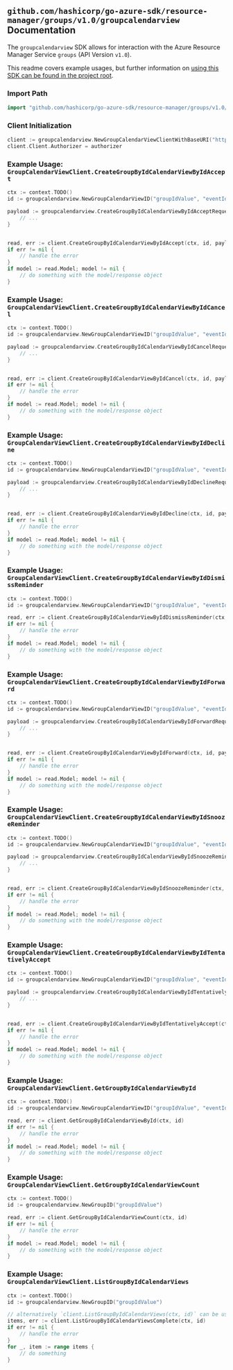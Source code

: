 
## `github.com/hashicorp/go-azure-sdk/resource-manager/groups/v1.0/groupcalendarview` Documentation

The `groupcalendarview` SDK allows for interaction with the Azure Resource Manager Service `groups` (API Version `v1.0`).

This readme covers example usages, but further information on [using this SDK can be found in the project root](https://github.com/hashicorp/go-azure-sdk/tree/main/docs).

### Import Path

```go
import "github.com/hashicorp/go-azure-sdk/resource-manager/groups/v1.0/groupcalendarview"
```


### Client Initialization

```go
client := groupcalendarview.NewGroupCalendarViewClientWithBaseURI("https://management.azure.com")
client.Client.Authorizer = authorizer
```


### Example Usage: `GroupCalendarViewClient.CreateGroupByIdCalendarViewByIdAccept`

```go
ctx := context.TODO()
id := groupcalendarview.NewGroupCalendarViewID("groupIdValue", "eventIdValue")

payload := groupcalendarview.CreateGroupByIdCalendarViewByIdAcceptRequest{
	// ...
}


read, err := client.CreateGroupByIdCalendarViewByIdAccept(ctx, id, payload)
if err != nil {
	// handle the error
}
if model := read.Model; model != nil {
	// do something with the model/response object
}
```


### Example Usage: `GroupCalendarViewClient.CreateGroupByIdCalendarViewByIdCancel`

```go
ctx := context.TODO()
id := groupcalendarview.NewGroupCalendarViewID("groupIdValue", "eventIdValue")

payload := groupcalendarview.CreateGroupByIdCalendarViewByIdCancelRequest{
	// ...
}


read, err := client.CreateGroupByIdCalendarViewByIdCancel(ctx, id, payload)
if err != nil {
	// handle the error
}
if model := read.Model; model != nil {
	// do something with the model/response object
}
```


### Example Usage: `GroupCalendarViewClient.CreateGroupByIdCalendarViewByIdDecline`

```go
ctx := context.TODO()
id := groupcalendarview.NewGroupCalendarViewID("groupIdValue", "eventIdValue")

payload := groupcalendarview.CreateGroupByIdCalendarViewByIdDeclineRequest{
	// ...
}


read, err := client.CreateGroupByIdCalendarViewByIdDecline(ctx, id, payload)
if err != nil {
	// handle the error
}
if model := read.Model; model != nil {
	// do something with the model/response object
}
```


### Example Usage: `GroupCalendarViewClient.CreateGroupByIdCalendarViewByIdDismissReminder`

```go
ctx := context.TODO()
id := groupcalendarview.NewGroupCalendarViewID("groupIdValue", "eventIdValue")

read, err := client.CreateGroupByIdCalendarViewByIdDismissReminder(ctx, id)
if err != nil {
	// handle the error
}
if model := read.Model; model != nil {
	// do something with the model/response object
}
```


### Example Usage: `GroupCalendarViewClient.CreateGroupByIdCalendarViewByIdForward`

```go
ctx := context.TODO()
id := groupcalendarview.NewGroupCalendarViewID("groupIdValue", "eventIdValue")

payload := groupcalendarview.CreateGroupByIdCalendarViewByIdForwardRequest{
	// ...
}


read, err := client.CreateGroupByIdCalendarViewByIdForward(ctx, id, payload)
if err != nil {
	// handle the error
}
if model := read.Model; model != nil {
	// do something with the model/response object
}
```


### Example Usage: `GroupCalendarViewClient.CreateGroupByIdCalendarViewByIdSnoozeReminder`

```go
ctx := context.TODO()
id := groupcalendarview.NewGroupCalendarViewID("groupIdValue", "eventIdValue")

payload := groupcalendarview.CreateGroupByIdCalendarViewByIdSnoozeReminderRequest{
	// ...
}


read, err := client.CreateGroupByIdCalendarViewByIdSnoozeReminder(ctx, id, payload)
if err != nil {
	// handle the error
}
if model := read.Model; model != nil {
	// do something with the model/response object
}
```


### Example Usage: `GroupCalendarViewClient.CreateGroupByIdCalendarViewByIdTentativelyAccept`

```go
ctx := context.TODO()
id := groupcalendarview.NewGroupCalendarViewID("groupIdValue", "eventIdValue")

payload := groupcalendarview.CreateGroupByIdCalendarViewByIdTentativelyAcceptRequest{
	// ...
}


read, err := client.CreateGroupByIdCalendarViewByIdTentativelyAccept(ctx, id, payload)
if err != nil {
	// handle the error
}
if model := read.Model; model != nil {
	// do something with the model/response object
}
```


### Example Usage: `GroupCalendarViewClient.GetGroupByIdCalendarViewById`

```go
ctx := context.TODO()
id := groupcalendarview.NewGroupCalendarViewID("groupIdValue", "eventIdValue")

read, err := client.GetGroupByIdCalendarViewById(ctx, id)
if err != nil {
	// handle the error
}
if model := read.Model; model != nil {
	// do something with the model/response object
}
```


### Example Usage: `GroupCalendarViewClient.GetGroupByIdCalendarViewCount`

```go
ctx := context.TODO()
id := groupcalendarview.NewGroupID("groupIdValue")

read, err := client.GetGroupByIdCalendarViewCount(ctx, id)
if err != nil {
	// handle the error
}
if model := read.Model; model != nil {
	// do something with the model/response object
}
```


### Example Usage: `GroupCalendarViewClient.ListGroupByIdCalendarViews`

```go
ctx := context.TODO()
id := groupcalendarview.NewGroupID("groupIdValue")

// alternatively `client.ListGroupByIdCalendarViews(ctx, id)` can be used to do batched pagination
items, err := client.ListGroupByIdCalendarViewsComplete(ctx, id)
if err != nil {
	// handle the error
}
for _, item := range items {
	// do something
}
```
